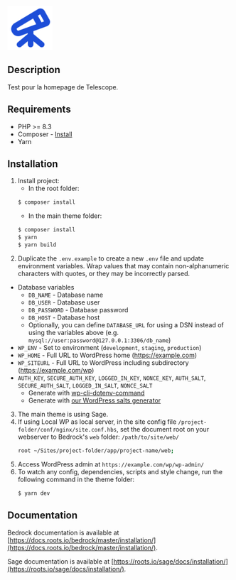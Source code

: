<p align="left">
	<img src="./logo.png" height="100" alt="Telescope logo">
</p>

## Description
Test pour la homepage de Telescope.

## Requirements

- PHP >= 8.3
- Composer - [Install](https://getcomposer.org/doc/00-intro.md#installation-linux-unix-osx)
- Yarn

## Installation

1. Install project:
	- In the root folder:
   ```sh
   $ composer install
   ```
   - In the main theme folder:
    ```sh
   $ composer install
   $ yarn
   $ yarn build
   ```
2. Duplicate the `.env.example` to create a new `.env` file and update environment variables. Wrap values that may contain non-alphanumeric characters with quotes, or they may be incorrectly parsed.

- Database variables
  - `DB_NAME` - Database name
  - `DB_USER` - Database user
  - `DB_PASSWORD` - Database password
  - `DB_HOST` - Database host
  - Optionally, you can define `DATABASE_URL` for using a DSN instead of using the variables above (e.g. `mysql://user:password@127.0.0.1:3306/db_name`)
- `WP_ENV` - Set to environment (`development`, `staging`, `production`)
- `WP_HOME` - Full URL to WordPress home (https://example.com)
- `WP_SITEURL` - Full URL to WordPress including subdirectory (https://example.com/wp)
- `AUTH_KEY`, `SECURE_AUTH_KEY`, `LOGGED_IN_KEY`, `NONCE_KEY`, `AUTH_SALT`, `SECURE_AUTH_SALT`, `LOGGED_IN_SALT`, `NONCE_SALT`
  - Generate with [wp-cli-dotenv-command](https://github.com/aaemnnosttv/wp-cli-dotenv-command)
  - Generate with [our WordPress salts generator](https://roots.io/salts.html)

3. The main theme is using Sage.
4. If using Local WP as local server, in the site config file `/project-folder/conf/nginx/site.conf.hbs`, set the document root on your webserver to Bedrock's `web` folder: `/path/to/site/web/`
	```sh
	root ~/Sites/project-folder/app/project-name/web;
	```
5. Access WordPress admin at `https://example.com/wp/wp-admin/`
6. To watch any config, dependencies, scripts and style change, run the following command in the theme folder:
	```sh
   $ yarn dev
   ```


## Documentation

Bedrock documentation is available at [https://docs.roots.io/bedrock/master/installation/](https://docs.roots.io/bedrock/master/installation/).

Sage documentation is available at [https://roots.io/sage/docs/installation/](https://roots.io/sage/docs/installation/).
